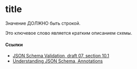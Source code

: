 # title
Значение ДОЛЖНО быть строкой.

Это ключевое слово является кратким описанием схемы.

#### Ссылки
- [JSON Schema Validation, draft 07, section 10.1](https://json-schema.org/draft-07/json-schema-validation.html#rfc.section.10.1)
- [Understanding JSON Schema, Annotations](https://json-schema.org/understanding-json-schema/reference/generic.html#annotations)
